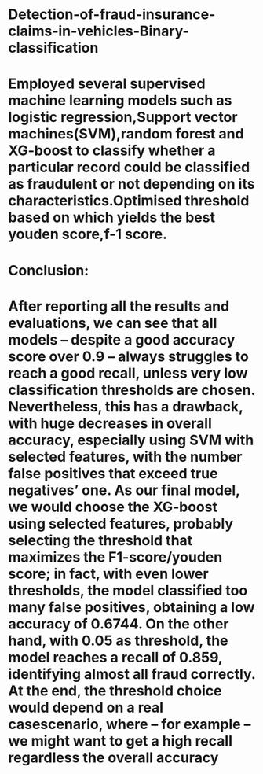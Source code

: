 # Detection-of-fraud-insurance-claims-in-vehicles-Binary-classification

# Employed several supervised machine learning models such as logistic regression,Support vector machines(SVM),random forest and XG-boost to classify whether a particular record could be classified as fraudulent or not depending on its characteristics.Optimised threshold based on which yields the best youden score,f-1 score.

# Conclusion:
# After reporting all the results and evaluations, we can see that all models – despite a good accuracy score over 0.9 – always struggles to reach a good recall, unless very low classification thresholds are chosen. Nevertheless, this has a drawback, with huge decreases in overall accuracy, especially using SVM with selected features, with the number false positives that exceed true negatives’ one. As our final model, we would choose the XG-boost using selected features, probably selecting the threshold that maximizes the F1-score/youden score; in fact, with even lower thresholds, the model classified too many false positives, obtaining a low accuracy of 0.6744. On the other hand, with 0.05 as threshold, the model reaches a recall of 0.859, identifying almost all fraud correctly. At the end, the threshold choice would depend on a real casescenario, where – for example – we might want to get a high recall regardless the overall accuracy

